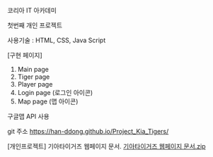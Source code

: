 코리아 IT 아카데미

첫번째 개인 프로젝트

사용기술 : HTML, CSS, Java Script

[구현 페이지]
1. Main page 
2. Tiger page 
3. Player page 
4. Login page (로그인 아이콘) 
5. Map page (맵 아이콘) 

구글맵 API 사용

git 주소
https://han-ddong.github.io/Project_Kia_Tigers/


[개인프로젝트] 기아타이거즈 웹페이지 문서.
[기아타이거즈 웹페이지 문서.zip](https://github.com/user-attachments/files/16442583/default.zip)
